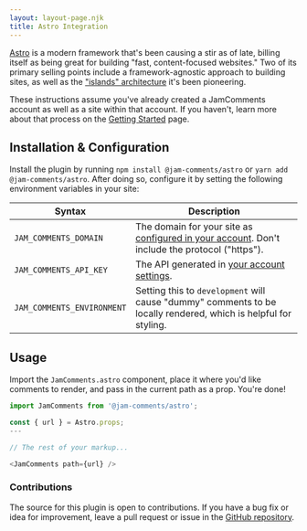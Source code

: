 ```yaml
---
layout: layout-page.njk
title: Astro Integration
---
```


[Astro](https://astro.build/) is a modern framework that's been causing a stir as of late, billing itself as being great for building "fast, content-focused websites." Two of its primary selling points include a framework-agnostic approach to building sites, as well as the ["islands" architecture](https://docs.astro.build/en/concepts/islands/) it's been pioneering.

These instructions assume you've already created a JamComments account as well as a site within that account. If you haven't, learn more about that process on the [Getting Started](/docs/getting-started) page.

## Installation & Configuration

Install the plugin by running `npm install @jam-comments/astro` or `yarn add @jam-comments/astro`. After doing so, configure it by setting the following environment variables in your site:

| Syntax                     | Description                                                                                                                       |
| -------------------------- | --------------------------------------------------------------------------------------------------------------------------------- |
| `JAM_COMMENTS_DOMAIN`      | The domain for your site as [configured in your account](https://go.jamcomments.com/sites). Don't include the protocol ("https"). |
| `JAM_COMMENTS_API_KEY`     | The API generated in [your account settings](https://go.jamcomments.com/settings).                                                |
| `JAM_COMMENTS_ENVIRONMENT` | Setting this to `development` will cause "dummy" comments to be locally rendered, which is helpful for styling.                   |

## Usage

Import the `JamComments.astro` component, place it where you'd like comments to render, and pass in the current path as a prop. You're done!

```js
import JamComments from '@jam-comments/astro';

const { url } = Astro.props;
---

// The rest of your markup...

<JamComments path={url} />
```

### Contributions

The source for this plugin is open to contributions. If you have a bug fix or idea for improvement, leave a pull request or issue in the [GitHub repository](https://github.com/alexmacarthur/jam-comments-javascript/tree/master/packages/astro).
